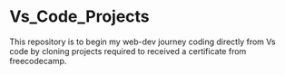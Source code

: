 # Vs_Code_Projects
This repository is to begin my web-dev journey coding directly from Vs code by cloning
projects required to received a certificate from freecodecamp.
